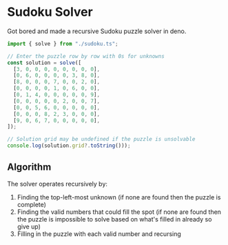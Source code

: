 # Sudoku Solver

Got bored and made a recursive Sudoku puzzle solver in deno.

```typescript
import { solve } from "./sudoku.ts";

// Enter the puzzle row by row with 0s for unknowns
const solution = solve([
  [3, 0, 0, 0, 0, 0, 0, 0, 0],
  [0, 6, 0, 0, 0, 0, 3, 8, 0],
  [8, 0, 0, 0, 7, 0, 0, 2, 0],
  [0, 0, 0, 0, 1, 0, 6, 0, 0],
  [0, 1, 4, 0, 0, 0, 0, 0, 9],
  [0, 0, 0, 0, 0, 2, 0, 0, 7],
  [0, 0, 5, 6, 0, 0, 0, 0, 0],
  [0, 0, 0, 8, 2, 3, 0, 0, 0],
  [9, 0, 6, 7, 0, 0, 0, 0, 0],
]);

// Solution grid may be undefined if the puzzle is unsolvable
console.log(solution.grid?.toString()));
```

## Algorithm

The solver operates recursively by:

1. Finding the top-left-most unknown (if none are found then the puzzle is
   complete)
2. Finding the valid numbers that could fill the spot (if none are found then
   the puzzle is impossible to solve based on what's filled in already so give
   up)
3. Filling in the puzzle with each valid number and recursing
